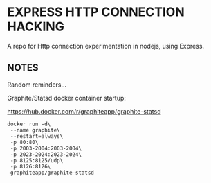 # EXPRESS HTTP CONNECTION HACKING

A repo for Http connection experimentation in nodejs, using Express.


## NOTES

Random reminders...

Graphite/Statsd docker container startup:

https://hub.docker.com/r/graphiteapp/graphite-statsd


```
docker run -d\
 --name graphite\
 --restart=always\
 -p 80:80\
 -p 2003-2004:2003-2004\
 -p 2023-2024:2023-2024\
 -p 8125:8125/udp\
 -p 8126:8126\
 graphiteapp/graphite-statsd

```
